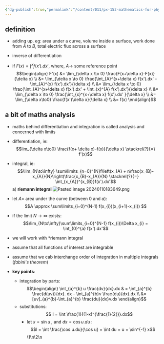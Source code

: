 ```yaml
---
{"dg-publish":true,"permalink":"/content/011/px-153-mathematics-for-physicists/term-2/px-153-i-integration/px-153-i1-introduction/","noteIcon":"1","created":"2024-11-25T10:50:32.000+00:00","updated":"2024-11-26T19:38:01.934+00:00"}
---
```


## definition
- adding up. eg: area under a curve, volume inside a surface, work done from $A$ to $B$, total electric flux across a surface

- inverse of differentiation
- if $F(x) = \int^{x} f(x').dx'$, where, $A\to$ some reference point
$$\begin{align}
	F'(x) &= \lim_{\delta x \to 0} \frac{F(x+\delta x)-F(x)}{\delta x} \\
	&= \lim_{\delta x \to 0} \frac{\int_{A}^{x+\delta x} f(x').dx' - \int_{A}^{x} f(x').dx'}{\delta x} \\
	&= \lim_{\delta x \to 0} \frac{\int_{A}^{x+\delta x} f(x').dx' + \int_{x}^{A} f(x').dx'}{\delta x} \\
	&= \lim_{\delta x \to 0} \frac{\int_{x}^{x+\delta x} f(x').dx' }{\delta x} \\
	&= \lim_{\delta x\to0} \frac{f(x')\delta x}{\delta x} \\
	&= f(x)
\end{align}$$
## a bit of maths analysis
- maths behind differentiation and integration is called analysis and concerned with limits
- differentiation, ie: 
$$lim_{\delta x\to0} \frac{f(x+ \delta x)-f(x)}{\delta x} \stackrel{?}{=} f'(x)$$
- integral, ie: 
$$\lim_{N\to\infty} \sum\limits_{n=0}^{N}f\left(x_{A} + n\frac{x_{B}-x_{A}}{N}\right)\frac{x_{B}-x_{A}}{N} \stackrel{?}{=} \int_{x_{A}}^{x_{B}}f(x').dx'$$
a) **riemann integral**
	![Pasted image 20240110183649.png](/img/user/pics/Pasted%20image%2020240110183649.png)
- let $A=$ area under the curve (between $0$ and $a$): 
$$A \approx \sum\limits_{i=0}^{N-1} f(x_{i})(x_{i+1}-x_{i}) $$
- if the limit $N\to \infty$ exists: 
$$\lim_{N\to\infty}\sum\limits_{i=0}^{N-1} f(x_{i})\Delta x_{i} = \int_{0}^{a} f(x').dx'$$
- we will work with *riemann integral
- assume that all functions of interest are integrable
- assume that we cab interchange order of integration in multiple integrals (*fabini's theorem*)

- **key points**:
	- integration by parts: 
$$\begin{align}
	  \int_{a}^{b} u \frac{dv}{dx}.dx & = \int_{a}^{b} \frac{d(uv)}{dx}. dx - \int_{a}^{b}v \frac{du}{dx}.dx \\
	  &= [uv]_{a}^{b}-\int_{a}^{b} \frac{du}{dx}v.dx	  
\end{align}$$
	- substitutions: 
	$$ I = \int \frac{1}{(1-x)^{\frac{1}{2}}}.dx$$
		- let $x= \sin u$ , and $dx = \cos u .du$ : 
		$$I = \int \frac{\cos u.du}{\cos u} = \int du = u = \sin^{-1} x$$
\1\n\2\n